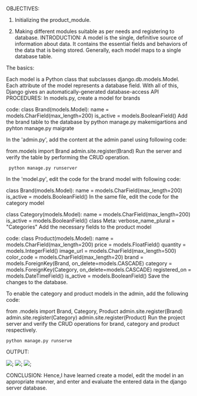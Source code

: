 OBJECTIVES:

1. Initializing the product_module.

2. Making different modules suitable as per needs and registering to database.
   INTRODUCTION:
   A model is the single, definitive source of information about data. It contains the essential fields and behaviors of the data that is being stored. Generally, each model maps to a single database table.

The basics:

Each model is a Python class that subclasses django.db.models.Model.
Each attribute of the model represents a database field.
With all of this, Django gives an automatically-generated database-access API
PROCEDURES:
In models.py, create a model for brands

code:
class Brand(models.Model):
name = models.CharField(max_length=200)
is_active = models.BooleanField()
Add the brand table to the database by python manage.py makemigartions and pyhton manage.py maigrate

In the 'admin.py', add the content at the admin panel using following code:

from.models import Brand
admin.site.register(Brand)
Run the server and verify the table by performing the CRUD operation.

     python manage.py runserver

In the 'model.py', edit the code for the brand model with following code:

class Brand(models.Model):
name = models.CharField(max_length=200)
is_active = models.BooleanField()
In the same file, edit the code for the category model

class Category(models.Model):
name = models.CharField(max_length=200)
is_active = models.BooleanField()
class Meta:
verbose_name_plural = "Categories"
Add the necessary fields to the product model

code:
class Product(models.Model):
name = models.CharField(max_length=200)
price = models.FloatField()
quantity = models.IntegerField()
image_url = models.CharField(max_length=500)
color_code = models.CharField(max_length=20)
brand = models.ForeignKey(Brand, on_delete=models.CASCADE)
category = models.ForeignKey(Category, on_delete=models.CASCADE)
registered_on = models.DateTimeField()
is_active = models.BooleanField()
Save the changes to the database.

To enable the category and product models in the admin, add the following code:

from .models import Brand, Category, Product
admin.site.register(Brand)
admin.site.register(Category)
admin.site.register(Product)
Run the project server and verify the CRUD operations for brand, category and product respectively.

    python manage.py runserve

OUTPUT:

![](https://github.com/Krischal-Om-Pote/ecommerce_krischal/blob/master/ecommerce_krischal/output/Lab%204/1.png);
![](https://github.com/Krischal-Om-Pote/ecommerce_krischal/blob/master/ecommerce_krischal/output/Lab%204/2.png);
![](https://github.com/Krischal-Om-Pote/ecommerce_krischal/blob/master/ecommerce_krischal/output/Lab%204/3.png);

CONCLUSION:
Hence,I have learned create a model, edit the model in an appropriate manner, and enter and evaluate the entered data in the django server database.
